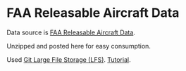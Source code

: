 # FAA Releasable Aircraft Data

Data source is [FAA Releasable Aircraft Data](https://www.faa.gov/licenses_certificates/aircraft_certification/aircraft_registry/releasable_aircraft_download/).

Unzipped and posted here for easy consumption.

Used [Git Large File Storage (LFS)](https://git-lfs.github.com/).
[Tutorial](https://github.com/git-lfs/git-lfs/wiki/Tutorial).
